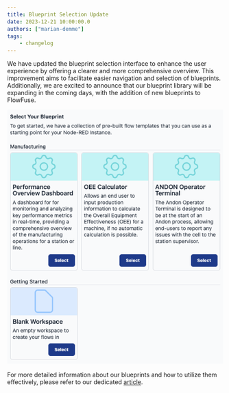 ```yaml
---
title: Blueprint Selection Update
date: 2023-12-21 10:00:00.0
authors: ["marian-demme"]
tags:
    - changelog
---
```

We have updated the blueprint selection interface to enhance the user experience by offering a clearer and more comprehensive overview. This improvement aims to facilitate easier navigation and selection of blueprints. Additionally, we are excited to announce that our blueprint library will be expanding in the coming days, with the addition of new blueprints to FlowFuse.

!["FlowFuse Blueprint Selection"](./images/blueprints-selection.png "FlowFuse Blueprint Selection")

For more detailed information about our blueprints and how to utilize them effectively, please refer to our dedicated [article](/blog/2023/10/blueprints/).
